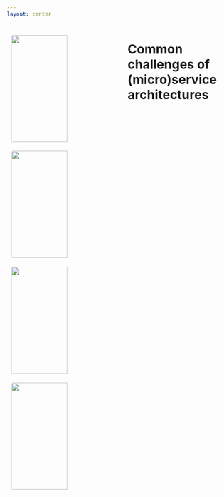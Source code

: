 ```yaml
---
layout: center
---
```


<v-clicks>
    <img class="column" src="https://media.giphy.com/media/v1.Y2lkPTc5MGI3NjExeTFiYjB3ZjFpZXpjZ3I2ZnBhY3FkenNianp0dnp1d3BoOWoyZjFwdSZlcD12MV9naWZzX3NlYXJjaCZjdD1n/5Ztn33chuvutW/giphy.gif">
    <img class="column" src="https://media3.giphy.com/media/v1.Y2lkPTc5MGI3NjExZGNmbzNmNDFjNnUzZHF5Ymp0a2Vnb3F4a3lnOW41aTJyNW1xNzByZCZlcD12MV9pbnRlcm5hbF9naWZfYnlfaWQmY3Q9Zw/xUPGcJU55vuGH8Hfeo/giphy.gif">
</v-clicks>


<div>
    <h1>Common challenges of (micro)service architectures</h1>
</div>


<v-clicks>
    <img class="column" src="https://media.giphy.com/media/v1.Y2lkPTc5MGI3NjExeWxyY3BydmlnYmFkNXV1aDN3ajh1MG54emw1emMwNnE1ZTFieXJ2dSZlcD12MV9naWZzX3NlYXJjaCZjdD1n/L1c9OhVM5LFg4gnQqT/giphy.gif">
    <img class="column" src="https://media3.giphy.com/media/v1.Y2lkPTc5MGI3NjExdDA2MmVpb296cjVqOXM1a3lrcTJqcjZoYnBibHJtdGI3c3BmNmdxNSZlcD12MV9pbnRlcm5hbF9naWZfYnlfaWQmY3Q9Zw/Y1L0dHsQrUpkv8Org7/giphy.gif">
</v-clicks>

<style>
  .column {
        float: left;
        width: 50%;
    }
  img {
    padding: 10px;
    border-radius: 5%;
    height: 240px;
    width: 360px;
  }
  .slidev-layout {
    background: linear-gradient(to right, #A11CAF, #5B21B6);
}
</style>
